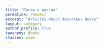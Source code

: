 ```yaml
---
title: "Посты о книгах"
permalink: /books/
excerpt: "Articles which describes books"
layout: category
author_profile: true
taxonomy: Books
classes: wide
---
```

